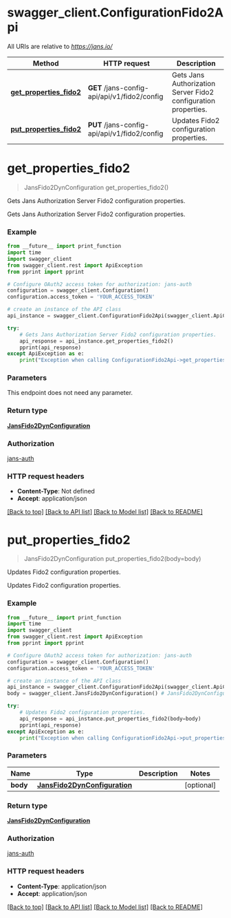 # swagger_client.ConfigurationFido2Api

All URIs are relative to *https://jans.io/*

Method | HTTP request | Description
------------- | ------------- | -------------
[**get_properties_fido2**](ConfigurationFido2Api.md#get_properties_fido2) | **GET** /jans-config-api/api/v1/fido2/config | Gets Jans Authorization Server Fido2 configuration properties.
[**put_properties_fido2**](ConfigurationFido2Api.md#put_properties_fido2) | **PUT** /jans-config-api/api/v1/fido2/config | Updates Fido2 configuration properties.

# **get_properties_fido2**
> JansFido2DynConfiguration get_properties_fido2()

Gets Jans Authorization Server Fido2 configuration properties.

Gets Jans Authorization Server Fido2 configuration properties.

### Example
```python
from __future__ import print_function
import time
import swagger_client
from swagger_client.rest import ApiException
from pprint import pprint

# Configure OAuth2 access token for authorization: jans-auth
configuration = swagger_client.Configuration()
configuration.access_token = 'YOUR_ACCESS_TOKEN'

# create an instance of the API class
api_instance = swagger_client.ConfigurationFido2Api(swagger_client.ApiClient(configuration))

try:
    # Gets Jans Authorization Server Fido2 configuration properties.
    api_response = api_instance.get_properties_fido2()
    pprint(api_response)
except ApiException as e:
    print("Exception when calling ConfigurationFido2Api->get_properties_fido2: %s\n" % e)
```

### Parameters
This endpoint does not need any parameter.

### Return type

[**JansFido2DynConfiguration**](JansFido2DynConfiguration.md)

### Authorization

[jans-auth](../README.md#jans-auth)

### HTTP request headers

 - **Content-Type**: Not defined
 - **Accept**: application/json

[[Back to top]](#) [[Back to API list]](../README.md#documentation-for-api-endpoints) [[Back to Model list]](../README.md#documentation-for-models) [[Back to README]](../README.md)

# **put_properties_fido2**
> JansFido2DynConfiguration put_properties_fido2(body=body)

Updates Fido2 configuration properties.

Updates Fido2 configuration properties.

### Example
```python
from __future__ import print_function
import time
import swagger_client
from swagger_client.rest import ApiException
from pprint import pprint

# Configure OAuth2 access token for authorization: jans-auth
configuration = swagger_client.Configuration()
configuration.access_token = 'YOUR_ACCESS_TOKEN'

# create an instance of the API class
api_instance = swagger_client.ConfigurationFido2Api(swagger_client.ApiClient(configuration))
body = swagger_client.JansFido2DynConfiguration() # JansFido2DynConfiguration |  (optional)

try:
    # Updates Fido2 configuration properties.
    api_response = api_instance.put_properties_fido2(body=body)
    pprint(api_response)
except ApiException as e:
    print("Exception when calling ConfigurationFido2Api->put_properties_fido2: %s\n" % e)
```

### Parameters

Name | Type | Description  | Notes
------------- | ------------- | ------------- | -------------
 **body** | [**JansFido2DynConfiguration**](JansFido2DynConfiguration.md)|  | [optional] 

### Return type

[**JansFido2DynConfiguration**](JansFido2DynConfiguration.md)

### Authorization

[jans-auth](../README.md#jans-auth)

### HTTP request headers

 - **Content-Type**: application/json
 - **Accept**: application/json

[[Back to top]](#) [[Back to API list]](../README.md#documentation-for-api-endpoints) [[Back to Model list]](../README.md#documentation-for-models) [[Back to README]](../README.md)

